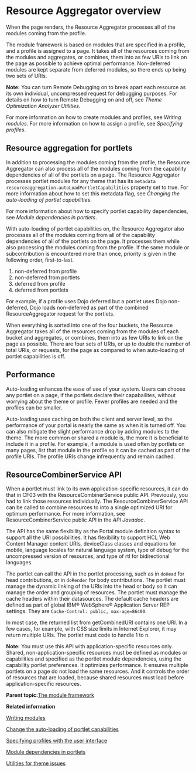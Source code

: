 # Resource Aggregator overview 

When the page renders, the Resource Aggregator processes all of the modules coming from the profile.

The module framework is based on modules that are specified in a profile, and a profile is assigned to a page. It takes all of the resources coming from the modules and aggregates, or combines, them into as few URIs to link on the page as possible to achieve optimal performance. Non-deferred modules are kept separate from deferred modules, so there ends up being two sets of URIs.

**Note:** You can turn Remote Debugging on to break apart each resource as its own individual, uncompressed request for debugging purposes. For details on how to turn Remote Debugging on and off, see *Theme Optimization Analyzer Utilities*.

For more information on how to create modules and profiles, see *Writing modules*. For more information on how to assign a profile, see *Specifying profiles*.

## Resource aggregation for portlets

In addition to processing the modules coming from the profile, the Resource Aggregator can also process all of the modules coming from the capability dependencies of all of the portlets on a page. The Resource Aggregator processes portlet modules for any theme that has its `metadata resourceaggregation.autoLoadPortletCapabilities` property set to true. For more information about how to set this metadata flag, see *Changing the auto-loading of portlet capabilities*.

For more information about how to specify portlet capability dependencies, see *Module dependencies in portlets*.

With auto-loading of portlet capabilities on, the Resource Aggregator also processes all of the modules coming from all of the capability dependencies of all of the portlets on the page. It processes them while also processing the modules coming from the profile. If the same module or subcontribution is encountered more than once, priority is given in the following order, first-to-last.

1.  non-deferred from profile
2.  non-deferred from portlets
3.  deferred from profile
4.  deferred from portlets

For example, if a profile uses Dojo deferred but a portlet uses Dojo non-deferred, Dojo loads non-deferred as part of the combined ResourceAggregator request for the portlets.

When everything is sorted into one of the four buckets, the Resource Aggregator takes all of the resources coming from the modules of each bucket and aggregates, or combines, them into as few URIs to link on the page as possible. There are four sets of URIs, or up to double the number of total URIs, or requests, for the page as compared to when auto-loading of portlet capabilities is off.

## Performance

Auto-loading enhances the ease of use of your system. Users can choose any portlet on a page, if the portlets declare their capabailites, without worrying about the theme or profile. Fewer profiles are needed and the profiles can be smaller.

Auto-loading uses caching on both the client and server level, so the performance of your portal is nearly the same as when it is turned off. You can also mitigate the slight performance drop by adding modules to the theme. The more common or shared a module is, the more it is beneficial to include it in a profile. For example, if a module is used often by portlets on many pages, list that module in the profile so it can be cached as part of the profile URIs. The profile URIs change infrequently and remain cached.

## ResourceCombinerService API

When a portlet must link to its own application-specific resources, it can do that in CF03 with the ResourceCombinerService public API. Previously, you had to link those resources individually. The ResourceCombinerService API can be called to combine resources to into a single optimized URI for optimum performance. For more information, see ResourceCombinerService public API in the *API Javadoc*.

The API has the same flexibility as the Portal module definition syntax to support all the URI possibilities. It has flexibility to support HCL Web Content Manager content URIs, deviceClass classes and equations for mobile, language locales for natural language system, type of debug for the uncompressed version of resources, and type of rtl for bidirectional languages.

The portlet can call the API in the portlet processing, such as in `doHead` for head contributions, or in `doRender` for body contributions. The portlet must manage the dynamic linking of the URIs into the head or body so it can manage the order and grouping of resources. The portlet must manage the cache headers within their datasources. The default cache headers are defined as part of global IBM® WebSphere® Application Server REP settings. They are `Cache-Control: public, max-age=86400`.

In most case, the returned list from getCombinedURI contains one URI. In a few cases, for example, with CSS size limits in Internet Explorer, it may return multiple URIs. The portlet must code to handle 1 to n.

**Note:** You must use this API with application-specific resources only. Shared, non-application-specific resources must be defined as modules or capabilities and specified as the portlet module dependencies, using the capability portlet preferences. It optimizes performance. It ensures multiple portlets on a page do not load the same resources. And it controls the order of resources that are loaded, because shared resources must load before application-specific resources.

**Parent topic:**[The module framework ](../dev-theme/themeopt_module.md)

**Related information**  


[Writing modules ](../dev-theme/themeopt_mod_plugin_xml.md)

[Change the auto-loading of portlet capabilities ](../dev-theme/themeopt_chng_auto_load_cap.md)

[Specifying profiles with the user interface ](../dev-theme/themeopt_define_mod_ui.md)

[Module dependencies in portlets ](../dev-theme/themeopt_mod_capfilters.md)

[Utilities for theme issues ](../dev-theme/themeopt_an_util.md)

